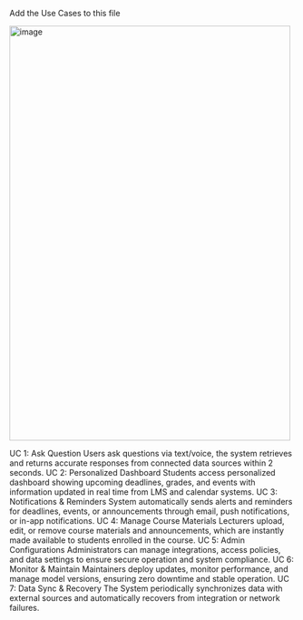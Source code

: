 Add the Use Cases to this file

<img width="495" height="731" alt="image" src="https://github.com/user-attachments/assets/ed6e935b-23a8-441c-8f8b-c1003a480ba3" />


UC 1: Ask Question
Users ask questions via text/voice, the system retrieves and returns accurate responses from connected data sources within 2 seconds.
UC 2: Personalized Dashboard
Students access personalized dashboard showing upcoming deadlines, grades, and events with information updated in real time from LMS and calendar systems.
UC 3: Notifications & Reminders
System automatically sends alerts and reminders for deadlines, events, or announcements through email, push notifications, or in-app notifications.
UC 4: Manage Course Materials
Lecturers upload, edit, or remove course materials and announcements, which are instantly made available to students enrolled in the course.
UC 5: Admin Configurations
Administrators can manage integrations, access policies, and data settings to ensure secure operation and system compliance.
UC 6: Monitor & Maintain
Maintainers deploy updates, monitor performance, and manage model versions, ensuring zero downtime and stable operation.
UC 7: Data Sync & Recovery
The System periodically synchronizes data with external sources and automatically recovers from integration or network failures.
